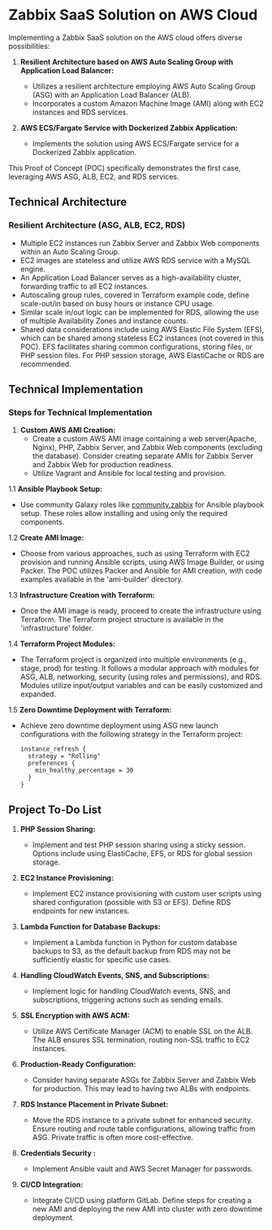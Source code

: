 # Zabbix SaaS Solution on AWS Cloud

Implementing a Zabbix SaaS solution on the AWS cloud offers diverse possibilities:

1. **Resilient Architecture based on AWS Auto Scaling Group with Application Load Balancer:**
   - Utilizes a resilient architecture employing AWS Auto Scaling Group (ASG) with an Application Load Balancer (ALB).
   - Incorporates a custom Amazon Machine Image (AMI) along with EC2 instances and RDS services.

2. **AWS ECS/Fargate Service with Dockerized Zabbix Application:**
   - Implements the solution using AWS ECS/Fargate service for a Dockerized Zabbix application.

This Proof of Concept (POC) specifically demonstrates the first case, leveraging AWS ASG, ALB, EC2, and RDS services.

## Technical Architecture

### Resilient Architecture (ASG, ALB, EC2, RDS)

- Multiple EC2 instances run Zabbix Server and Zabbix Web components within an Auto Scaling Group.
- EC2 images are stateless and utilize AWS RDS service with a MySQL engine.
- An Application Load Balancer serves as a high-availability cluster, forwarding traffic to all EC2 instances.
- Autoscaling group rules, covered in Terraform example code, define scale-out/in based on busy hours or instance CPU usage.
- Similar scale in/out logic can be implemented for RDS, allowing the use of multiple Availability Zones and instance counts.
- Shared data considerations include using AWS Elastic File System (EFS), which can be shared among stateless EC2 instances (not covered in this POC). EFS facilitates sharing common configurations, storing files, or PHP session files. For PHP session storage, AWS ElastiCache or RDS are recommended.

## Technical Implementation

### Steps for Technical Implementation

1. **Custom AWS AMI Creation:**
   - Create a custom AWS AMI image containing a web server(Apache, Nginx), PHP, Zabbix Server, and Zabbix Web components (excluding the database). Consider creating separate AMIs for Zabbix Server and Zabbix Web for production readiness.
   - Utilize Vagrant and Ansible for local testing and provision.

1.1 **Ansible Playbook Setup:**
   - Use community Galaxy roles like [community.zabbix](https://github.com/ansible-collections/community.zabbix) for Ansible playbook setup. These roles allow installing and using only the required components.

1.2 **Create AMI Image:**
   - Choose from various approaches, such as using Terraform with EC2 provision and running Ansible scripts, using AWS Image Builder, or using Packer. The POC utilizes Packer and Ansible for AMI creation, with code examples available in the 'ami-builder' directory.

1.3 **Infrastructure Creation with Terraform:**
   - Once the AMI image is ready, proceed to create the infrastructure using Terraform. The Terraform project structure is available in the 'infrastructure' folder.

1.4 **Terraform Project Modules:**
   - The Terraform project is organized into multiple environments (e.g., stage, prod) for testing. It follows a modular approach with modules for ASG, ALB, networking, security (using roles and permissions), and RDS. Modules utilize input/output variables and can be easily customized and expanded.

1.5 **Zero Downtime Deployment with Terraform:**
   - Achieve zero downtime deployment using ASG new launch configurations with the following strategy in the Terraform project:
     ```hcl
     instance_refresh {
       strategy = "Rolling"
       preferences {
         min_healthy_percentage = 30
       }
     }
     ```

## Project To-Do List

1. **PHP Session Sharing:**
   - Implement and test PHP session sharing using a sticky session. Options include using ElastiCache, EFS, or RDS for global session storage.

2. **EC2 Instance Provisioning:**
   - Implement EC2 instance provisioning with custom user scripts using shared configuration (possible with S3 or EFS). Define RDS endpoints for new instances.

3. **Lambda Function for Database Backups:**
   - Implement a Lambda function in Python for custom database backups to S3, as the default backup from RDS may not be sufficiently elastic for specific use cases.

4. **Handling CloudWatch Events, SNS, and Subscriptions:**
   - Implement logic for handling CloudWatch events, SNS, and subscriptions, triggering actions such as sending emails.

5. **SSL Encryption with AWS ACM:**
   - Utilize AWS Certificate Manager (ACM) to enable SSL on the ALB. The ALB ensures SSL termination, routing non-SSL traffic to EC2 instances.

6. **Production-Ready Configuration:**
   - Consider having separate ASGs for Zabbix Server and Zabbix Web for production. This may lead to having two ALBs with endpoints.

7. **RDS Instance Placement in Private Subnet:**
   - Move the RDS instance to a private subnet for enhanced security. Ensure routing and route table configurations, allowing traffic from ASG. Private traffic is often more cost-effective.

8. **Credentials Security :**
   - Implement Ansible vault and AWS Secret Manager for passwords.   

9. **CI/CD Integration:**
   - Integrate CI/CD using platform GitLab. Define steps for creating a new AMI and deploying the new AMI into cluster with zero downtime deployment.